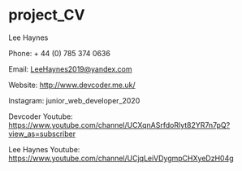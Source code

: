 # project_CV

Lee Haynes

Phone: + 44 (0) 785 374 0636

Email: LeeHaynes2019@yandex.com

Website: http://www.devcoder.me.uk/

Instagram: junior_web_developer_2020

Devcoder Youtube: https://www.youtube.com/channel/UCXqnASrfdoRlyt82YR7n7pQ?view_as=subscriber

Lee Haynes Youtube: https://www.youtube.com/channel/UCjqLeiVDygmpCHXyeDzH04g